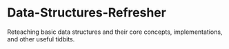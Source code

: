 # Data-Structures-Refresher
Reteaching basic data structures and their core concepts, implementations, and other useful tidbits.
